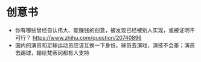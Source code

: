 # 创意书

- 你有哪些曾经自认伟大、能赚钱的创意，被发现已经被别人实现，或被证明不可行？ https://www.zhihu.com/question/20740896
- 国内的演员和足球运动员应该互换一下身份。球员去演戏，演技不会差；演员去踢球，输给梵蒂冈都有人支持


